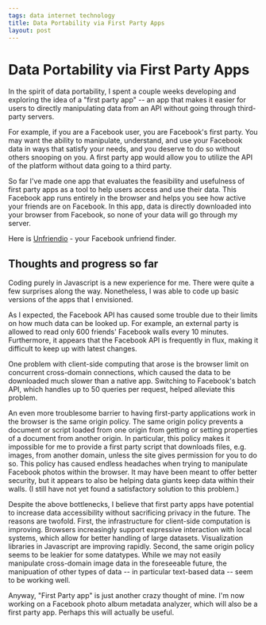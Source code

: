 ```yaml
--- 
tags: data internet technology
title: Data Portability via First Party Apps
layout: post
---
```


# Data Portability via First Party Apps

In the spirit of data portability, I spent a couple weeks developing and exploring the idea of a "first party app" -- an app that makes it easier for users to directly manipulating data from an API without going through third-party servers. 

For example, if you are a Facebook user, you are Facebook's first party. You may want the ability to manipulate, understand, and use your Facebook data in ways that satisfy your needs, and you deserve to do so without others snooping on you. A first party app would allow you to utilize the API of the platform without data going to a third party.

So far I've made one app that evaluates the feasibility and usefulness of first party apps as a tool to help users access and use their data. This Facebook app runs entirely in the browser and helps you see how active your friends are on Facebook. In this app, data is directly downloaded into your browser from Facebook, so none of your data will go through my server.

Here is [Unfriendio](http://scratch.mbwong.com/unfriendio.html) - your Facebook unfriend finder. 

## Thoughts and progress so far

Coding purely in Javascript is a new experience for me. There were quite a few surprises along the way. Nonetheless, I was able to code up basic versions of the apps that I envisioned.

As I expected, the Facebook API has caused some trouble due to their limits on how much data can be looked up. For example, an external party is allowed to read only 600 friends' Facebook walls every 10 minutes. Furthermore, it appears that the Facebook API is frequently in flux, making it difficult to keep up with latest changes.

One problem with client-side computing that arose is the browser limit on concurrent cross-domain connections, which caused the data to be downloaded much slower than a native app. Switching to Facebook's batch API, which handles up to 50 queries per request, helped alleviate this problem.

An even more troublesome barrier to having first-party applications work in the browser is the same origin policy. The same origin policy prevents a document or script loaded from one origin from getting or setting properties of a document from another origin. In particular, this policy makes it impossible for me to provide a first party script that downloads files, e.g. images, from another domain, unless the site gives permission for you to do so. This policy has caused endless headaches when trying to manipulate Facebook photos within the browser. It may have been meant to offer better security, but it appears to also be helping data giants keep data within their walls. (I still have not yet found a satisfactory solution to this problem.)

Despite the above bottlenecks, I believe that first party apps have potential to increase data accessibility without sacrificing privacy in the future. The reasons are twofold. First, the infrastructure for client-side computation is improving. Browsers increasingly support expressive interaction with local systems, which allow for better handling of large datasets. Visualization libraries in Javascript are improving rapidly. Second, the same origin policy seems to be leakier for some datatypes. While we may not easily manipulate cross-domain image data in the foreseeable future, the manipuation of other types of data -- in particular text-based data -- seem to be working well. 

Anyway, "First Party app" is just another crazy thought of mine. I'm now working on a Facebook photo album metadata analyzer, which will also be a first party app. Perhaps this will actually be useful. 


